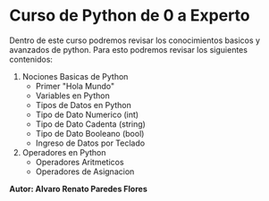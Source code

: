 # **Curso de Python de 0 a Experto**
Dentro de este curso podremos revisar los conocimientos basicos y avanzados de python.
Para esto podremos revisar los siguientes contenidos:
1. Nociones Basicas de Python
    - Primer "Hola Mundo"
    - Variables en Python
    - Tipos de Datos en Python
    - Tipo de Dato Numerico (int)
    - Tipo de Dato Cadenta (string)
    - Tipo de Dato Booleano (bool)
    - Ingreso de Datos por Teclado
2. Operadores en Python
    - Operadores Aritmeticos
    - Operadores de Asignacion


**Autor: Alvaro Renato Paredes Flores**
